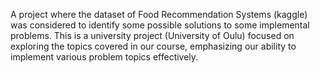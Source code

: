 A project where the dataset of Food Recommendation Systems (kaggle) was considered to identify some possible solutions to some implemental problems. 
This is a university project (University of Oulu) focused on exploring the topics covered in our course, emphasizing our ability to implement various problem topics effectively.
